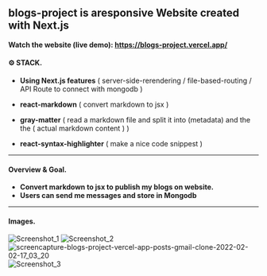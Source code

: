 ## blogs-project is aresponsive Website created with Next.js

**Watch the website (live demo): https://blogs-project.vercel.app/**

#### &#9881; STACK.
- **Using Next.js features** 
 ( server-side-rerendering / 
 file-based-routing  / 
 API Route to connect with mongodb  )

- **react-markdown** ( convert markdown to jsx    ) 
- **gray-matter** ( read a markdown file and split it into (metadata) and the the ( actual markdown content ) )
- **react-syntax-highlighter** ( make a nice code snippest ) 
---

#### Overview & Goal.

- **Convert markdown to jsx to publish my blogs on website.**
- **Users can send me messages and store in Mongodb**

---


#### Images.

![Screenshot_1](https://user-images.githubusercontent.com/57132693/152179829-2c7391d9-8cfa-44de-a28b-d50ca6215ecb.png)
![Screenshot_2](https://user-images.githubusercontent.com/57132693/152179790-d05bac65-8b5f-4040-b8b1-dad5599a0644.png)
![screencapture-blogs-project-vercel-app-posts-gmail-clone-2022-02-02-17_03_20](https://user-images.githubusercontent.com/57132693/152179809-421cf8b5-dec3-40f9-9dc7-e00620851c19.png)
![Screenshot_3](https://user-images.githubusercontent.com/57132693/152179932-94ececbe-bfe0-45c6-ac1d-2f2b0e72d95a.png)
